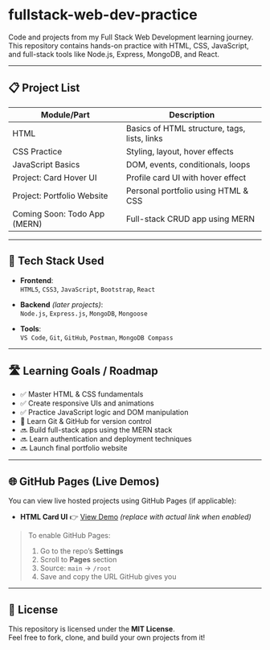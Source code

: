 # fullstack-web-dev-practice

Code and projects from my Full Stack Web Development learning journey.  
This repository contains hands-on practice with HTML, CSS, JavaScript, and full-stack tools like Node.js, Express, MongoDB, and React.

---

## 📋 Project List

| Module/Part                      | Description                        |
|----------------------------------|------------------------------------|
| HTML                             | Basics of HTML structure, tags, lists, links |
| CSS Practice                     | Styling, layout, hover effects     |
| JavaScript Basics                | DOM, events, conditionals, loops   |
| Project: Card Hover UI          | Profile card UI with hover effect |
| Project: Portfolio Website       | Personal portfolio using HTML & CSS |
| Coming Soon: Todo App (MERN)     | Full-stack CRUD app using MERN     |

---

## 🧠 Tech Stack Used

- **Frontend**:  
  `HTML5`, `CSS3`, `JavaScript`, `Bootstrap`, `React`

- **Backend** *(later projects)*:  
  `Node.js`, `Express.js`, `MongoDB`, `Mongoose`

- **Tools**:  
  `VS Code`, `Git`, `GitHub`, `Postman`, `MongoDB Compass`

---

## 🛣️ Learning Goals / Roadmap

- ✅ Master HTML & CSS fundamentals  
- ✅ Create responsive UIs and animations  
- ✅ Practice JavaScript logic and DOM manipulation  
- 🔄 Learn Git & GitHub for version control  
- 🔜 Build full-stack apps using the MERN stack  
- 🔜 Learn authentication and deployment techniques  
- 🔜 Launch final portfolio website

---

## 🌐 GitHub Pages (Live Demos)

You can view live hosted projects using GitHub Pages (if applicable):

- **HTML Card UI** 👉 [View Demo](#) *(replace with actual link when enabled)*

> To enable GitHub Pages:  
> 1. Go to the repo’s **Settings**  
> 2. Scroll to **Pages** section  
> 3. Source: `main` → `/root`  
> 4. Save and copy the URL GitHub gives you

---

## 📄 License

This repository is licensed under the **MIT License**.  
Feel free to fork, clone, and build your own projects from it!
